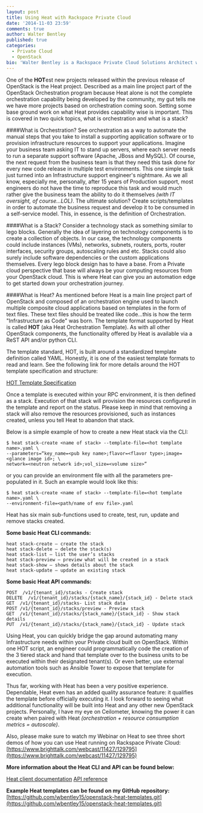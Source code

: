 ```yaml
---
layout: post
title: Using Heat with Rackspace Private Cloud
date: '2014-11-03 23:59'
comments: true
author: Walter Bentley
published: true
categories:
  - Private Cloud
  - OpenStack
bio: 'Walter Bentley is a Rackspace Private Cloud Solutions Architect with a background in Production Systems Administration and Solutions Architecture. In the past, always being the requester, consumer and advisor to companies to use technologies such as OpenStack, now promoter of OpenStack technology and Cloud educator. Twitter @djstayflypro'
---
```


One of the **HOT**est new projects released within the previous release of OpenStack is the Heat project.  Described as a main line project part of the OpenStack Orchestration program because Heat alone is not the complete orchestration capability being developed by the community, my gut tells me we have more projects based on orchestration coming soon.  Setting some base ground work on what Heat provides capability wise is important.  This is covered in two quick topics, what is orchestration and what is a stack?

<!-- more -->

####What is Orchestration?
See orchestration as a way to automate the manual steps that you take to install a supporting application software or to provision infrastructure resources to support your applications. Imagine your business team asking IT to stand up servers, where each server needs to run a separate support software (Apache, JBoss and MySQL). Of course, the next request from the business team is that they need this task done for every new code release in multiple test environments. This one simple task just turned into an Infrastructure support engineer's nightmare. As we all know, especially me, personally, after 15 years of Production support, most engineers do not have the time to reproduce this task and would much rather give the business team the ability to do it themselves *(with IT oversight, of course…LOL)*. The ultimate solution? Create scripts/templates in order to automate the business request and develop it to be consumed in a self-service model. This, in essence, is the definition of Orchestration.

####What is a Stack?
Consider a technology stack as something similar to lego blocks. Generally the idea of layering on technology components is to create a collection of objects. In our case, the technology components could include instances (VMs), networks, subnets, routers, ports, router interfaces, security groups, autoscaling rules and etc. Stacks could also surely include software dependencies or the custom applications themselves.  Every lego block design has to have a base.  From a Private cloud perspective that base will always be your computing resources from your OpenStack cloud.  This is where Heat can give you an automation edge to get started down your orchestration journey.

####What is Heat?
As mentioned before Heat is a main line project part of OpenStack and composed of an orchestration engine used to launch multiple composite cloud applications based on templates in the form of text files.  These text files should be treated like code…this is how the term "Infrastructure as Code" was born.  The template format supported by Heat is called **HOT** (aka Heat Orchestration Template).  As with all other OpenStack components, the functionality offered by Heat is available via a ReST API and/or python CLI.

The template standard, HOT, is built around a standardized template definition called YAML.  Honestly, it is one of the easiest template formats to read and learn.  See the following link for more details around the HOT template specification and structure:

[HOT Template Specification](http://docs.openstack.org/developer/heat/template_guide/hot_spec.html)

Once a template is executed within your RPC environment, it is then defined as a stack.  Execution of that stack will provision the resources configured in the template and report on the status.  Please keep in mind that removing a stack will also remove the resources provisioned, such as instances created, unless you tell Heat to abandon that stack.

Below is a simple example of how to create a new Heat stack via the CLI:

    $ heat stack-create <name of stack> --template-file=<hot template name>.yaml \
    --parameters=“key_name=<pub key name>;flavor=<flavor type>;image=<glance image id>; \
    network=<neutron network id>;vol_size=<volume size>”

or you can provide an environment file with all the parameters pre-populated in it.  Such an example would look like this:

    $ heat stack-create <name of stack> --template-file=<hot template name>.yaml \
    --environment-file=<path/name of env file>.yaml


Heat has six main sub-functions used to create, test, run, update and remove stacks created.

**Some basic Heat CLI commands:**

    heat stack-create – create the stack
    heat stack-delete – delete the stack(s)
    heat stack-list – list the user’s stacks
    heat stack-preview – preview what will be created in a stack
    heat stack-show – shows details about the stack
    heat stack-update – update an existing stack

**Some basic Heat API commands:**

    POST  /v1/{tenant_id}/stacks - Create stack
    DELETE  /v1/{tenant_id}/stacks/{stack_name}/{stack_id} - Delete stack
    GET  /v1/{tenant_id}/stacks- List stack data
    POST /v1/{tenant_id}/stacks/preview - Preview stack
    GET  /v1/{tenant_id}/stacks/{stack_name}/{stack_id} - Show stack details
    PUT  /v1/{tenant_id}/stacks/{stack_name}/{stack_id} - Update stack

Using Heat, you can quickly bridge the gap around automating many Infrastructure needs within your Private cloud built on OpenStack. Within one HOT script, an engineer could programmatically code the creation of the 3 tiered stack and hand that template over to the business units to be executed within their designated tenant(s). Or even better, use external automation tools such as Ansible Tower to expose that template for execution.

Thus far, working with Heat has been a very positive experience. Dependable, Heat even has an added quality assurance feature: it qualifies the template before officially executing it. I look forward to seeing what additional functionality will be built into Heat and any other new OpenStack projects. Personally, I have my eye on Ceilometer, knowing the power it can create when paired with Heat *(orchestration + resource consumption metrics = autoscale)*.

Also, please make sure to watch my Webinar on Heat to see three short demos of how you can use Heat running on Rackspace Private Cloud:
[https://www.brighttalk.com/webcast/11427/129795](https://www.brighttalk.com/webcast/11427/129795)

**More information about the Heat CLI and API can be found below:**

[Heat client documentation](http://docs.openstack.org/cli-reference/content/heatclient_commands.html)
[API reference](http://developer.openstack.org/api-ref-orchestration-v1.html)

**Example Heat templates can be found on my GitHub repository:**
[https://github.com/wbentley15/openstack-heat-templates.git](https://github.com/wbentley15/openstack-heat-templates.git)